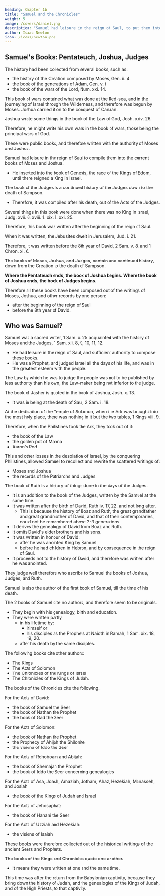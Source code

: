 ```yaml
---
heading: Chapter 1b
title: "Samuel and the Chronicles"
weight: 5
image: /covers/daniel.png
description: "Samuel had leisure in the reign of Saul, to put them into the form of the books of Moses and Joshua now extant"
author: Isaac Newton
icon: /icons/newton.png
---
```



## Samuel's Books: Pentateuch, Joshua, Judges

The history had been collected from several books, such as:
- the history of the Creation composed by Moses, Gen. ii. 4
- the book of the generations of Adam, Gen. v. i
- the book of the wars of the Lord, Num. xxi. 14. 


This book of wars contained what was done at the Red-sea, and in the journeying of Israel through the Wilderness, and therefore was begun by Moses. Joshua carried it on to the conquest of Canaan. 

Joshua wrote some things in the book of the Law of God, Josh. xxiv. 26. 

Therefore, he might write his own wars in the book of wars, those being the principal wars of God. 

These were public books, and therefore written with the authority of Moses and Joshua. 


Samuel had leisure in the reign of Saul to compile them into the current books of Moses and Joshua.
- He inserted into the book of Genesis, the race of the Kings of Edom, until there reigned a King in Israel.

The book of the Judges is a continued history of the Judges down to the death of Sampson.
- Therefore, it was compiled after his death, out of the Acts of the Judges.

Several things in this book were done when there was no King in Israel, Judg. xvii. 6. xviii. 1. xix. 1. xxi. 25.

Therefore, this book was written after the beginning of the reign of Saul. 

When it was written, the Jebusites dwelt in Jerusalem, Jud. i. 21. 

Therefore, it was written before the 8th year of David, 2 Sam. v. 8. and 1 Chron. xi. 6.

The books of Moses, Joshua, and Judges, contain one continued history, down from the Creation to the death of Sampson.

**Where the Pentateuch ends, the book of Joshua begins. Where the book of Joshua ends, the book of Judges begins.** 

Therefore all these books have been composed out of the writings of Moses, Joshua, and other records by one person:
- after the beginning of the reign of Saul
- before the 8th year of David.


## Who was Samuel?

Samuel was a sacred writer, 1 Sam. x. 25 acquainted with the history of Moses and the Judges, 1 Sam. xii. 8, 9, 10, 11, 12.
- He had leisure in the reign of Saul, and sufficient authority to compose these books. 
- He was a Prophet, and judged Israel all the days of his life, and was in the greatest esteem with the people.

The Law by which he was to judge the people was not to be published by less authority than his own, the Law-maker being not inferior to the judge.

The book of Jasher is quoted in the book of Joshua, Josh. x. 13.
- It was in being at the death of Saul, 2 Sam. i. 18.

At the dedication of the Temple of Solomon, when the Ark was brought into the most holy place, there was nothing in it but the two tables, 1 Kings viii. 9.

Therefore, when the Philistines took the Ark, they took out of it:
- the book of the Law
- the golden pot of Manna
- Aaron's Rod. 

This and other losses in the desolation of Israel, by the conquering Philistines, allowed Samuel to recollect and rewrite the scattered writings of:
- Moses and Joshua
- the records of the Patriarchs and Judges

<!-- , and compose them in the form now extant. -->

The book of Ruth is a history of things done in the days of the Judges.
- It is an addition to the book of the Judges, written by the Samuel at the same time.
- It was written after the birth of David, Ruth iv. 17, 22. and not long after.
  - This is because the history of Boaz and Ruth, the great grandfather and great grandmother of David, and that of their contemporaries, could not be remembered above 2-3 generations.
- It derives the genealogy of David from Boaz and Ruth.
- It omits David's elder brothers and his sons.
- It was written in honour of David:
  - after he was anointed King by Samuel
  - before he had children in Hebron, and by consequence in the reign of Saul.
- It proceeds not to the history of David, and therefore was written after he was anointed. 

They judge well therefore who ascribe to Samuel the books of Joshua, Judges, and Ruth.

Samuel is also the author of the first book of Samuel, till the time of his death.


The 2 books of Samuel cite no authors, and therefore seem to be originals. 
- They begin with his genealogy, birth and education.
- They were written partly
  - in his lifetime by:
    - himself or 
    - his disciples as the Prophets at Naioth in Ramah, 1 Sam. xix. 18, 19, 20. 
  - after his death by the same disciples.

The following books cite other authors:
- The Kings
- The Acts of Solomon
- The Chronicles of the Kings of Israel
- The Chronicles of the Kings of Judah. 


The books of the Chronicles cite the following.

For the Acts of David:
- the book of Samuel the Seer
- the book of Nathan the Prophet
- the book of Gad the Seer

For the Acts of Solomon:
- the book of Nathan the Prophet
- the Prophecy of Ahijah the Shilonite
- the visions of Iddo the Seer

For the Acts of Rehoboam and Abijah:
- the book of Shemajah the Prophet
- the book of Iddo the Seer concerning genealogies

For the Acts of Asa, Joash, Amaziah, Jotham, Ahaz, Hezekiah, Manasseh, and Josiah:
- the book of the Kings of Judah and Israel 

For the Acts of Jehosaphat:
- the book of Hanani the Seer

For the Acts of Uzziah and Hezekiah:
- the visions of Isaiah

These books were therefore collected out of the historical writings of the ancient Seers and Prophets.

The books of the Kings and Chronicles quote one another. 
- It means they were written at one and the same time.

This time was after the return from the Babylonian captivity, because they bring down the history of Judah, and the genealogies of the Kings of Judah, and of the High Priests, to that captivity.


